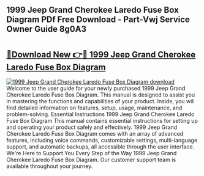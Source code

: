 ## 1999 Jeep Grand Cherokee Laredo Fuse Box Diagram PDf Free Download - Part-Vwj Service Owner Guide 8g0A3

# <h2><a href="http://dfimq2k.blite.top/?on=1999+Jeep+Grand+Cherokee+Laredo+Fuse+Box+Diagram">🔗Download New 👉🔴 1999 Jeep Grand Cherokee Laredo Fuse Box Diagram</a></h2>

[![1999 Jeep Grand Cherokee Laredo Fuse Box Diagram download](https://i.imgur.com/lujVjoI.png)](http://dfimq2k.blite.top/?on=1999+Jeep+Grand+Cherokee+Laredo+Fuse+Box+Diagram)
Welcome to the user guide for your newly purchased 1999 Jeep Grand Cherokee Laredo Fuse Box Diagram. This manual is designed to assist you in mastering the functions and capabilities of your product. Inside, you will find detailed information on features, setup, usage, maintenance, and problem-solving. Essential Instructions 1999 Jeep Grand Cherokee Laredo Fuse Box Diagram This manual contains essential instructions for setting up and operating your product safely and effectively. 1999 Jeep Grand Cherokee Laredo Fuse Box Diagram comes with an array of advanced features, including voice commands, customizable settings, multi-language support, and automatic backups, all accessible through the user interface. We're Here to Support You Every Step of the Way 1999 Jeep Grand Cherokee Laredo Fuse Box Diagram. Our customer support team is available throughout your journey.
